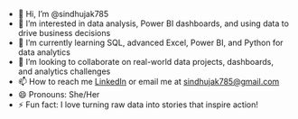 - 👋 Hi, I’m @sindhujak785
- 👀 I’m interested in data analysis, Power BI dashboards, and using data to drive business decisions  
- 🌱 I’m currently learning SQL, advanced Excel, Power BI, and Python for data analytics  
- 💞️ I’m looking to collaborate on real-world data projects, dashboards, and analytics challenges 
- 📫 How to reach me [LinkedIn](https://www.linkedin.com/in/sindhuja-kumari-~-data-analyst-74908b344/) or email me at sindhujak785@gmail.com
- 😄 Pronouns: She/Her 
- ⚡ Fun fact: I love turning raw data into stories that inspire action!

<!---
sindhujak785/sindhujak785 is a ✨ special ✨ repository because its `README.md` (this file) appears on your GitHub profile.
You can click the Preview link to take a look at your changes.
--->
